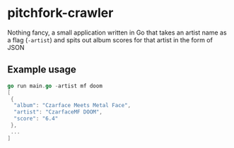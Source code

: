 # pitchfork-crawler

Nothing fancy, a small application written in Go that takes an artist name as a flag (`-artist`) and spits out album scores for that artist in the form of JSON

## Example usage

```go
go run main.go -artist mf doom
[
 {
  "album": "Czarface Meets Metal Face",
  "artist": "CzarfaceMF DOOM",
  "score": "6.4"
 },
 ...
]
```
